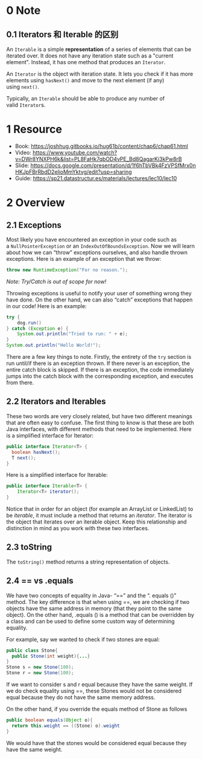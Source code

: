 # 0 Note

## 0.1 Iterators 和 Iterable 的区别

An `Iterable` is a simple **representation** of a series of elements that can be iterated over. It does not have any iteration state such as a "current element". Instead, it has one method that produces an `Iterator`.

An `Iterator` is the object with iteration state. It lets you check if it has more elements using `hasNext()` and move to the next element (if any) using `next()`.

Typically, an `Iterable` should be able to produce any number of valid `Iterator`s.


# 1 Resource

-   Book: https://joshhug.gitbooks.io/hug61b/content/chap6/chap61.html
-   Video: https://www.youtube.com/watch?v=DWr8YNXPH6k&list=PL8FaHk7qbOD4vPE_Bd8QagarKi3kPw8rB
-   Slide: https://docs.google.com/presentation/d/1f6hTbVBk4FzVPSfMrx0nHKJpFBrRbdD2elioMmYktvg/edit?usp=sharing
-   Guide: https://sp21.datastructur.es/materials/lectures/lec10/lec10

# 2 Overview

## 2.1 Exceptions

Most likely you have encountered an exception in your code such as a `NullPointerException` or an `IndexOutOfBoundsException`. Now we will learn about how we can “throw” exceptions ourselves, and also handle thrown exceptions. Here is an example of an exception that we throw:

```java
throw new RuntimeException("For no reason.");
```

_Note: Try/Catch is out of scope for now!_

Throwing exceptions is useful to notify your user of something wrong they have done. On the other hand, we can also “catch” exceptions that happen in our code! Here is an example:

```java
try {
    dog.run()
} catch (Exception e) {
    System.out.println("Tried to run: " + e);
}
System.out.println("Hello World!");
```

There are a few key things to note. Firstly, the entirety of the `try` section is run until/if there is an exception thrown. If there never is an exception, the entire catch block is skipped. If there is an exception, the code immediately jumps into the catch block with the corresponding exception, and executes from there.

## 2.2 Iterators and Iterables

These two words are very closely related, but have two different meanings that are often easy to confuse. The first thing to know is that these are both Java interfaces, with different methods that need to be implemented. Here is a simplified interface for Iterator:

```java
public interface Iterator<T> {
  boolean hasNext();
  T next();
}
```

Here is a simplified interface for Iterable:

```java
public interface Iterable<T> {
    Iterator<T> iterator();
}
```

Notice that in order for an object (for example an ArrayList or LinkedList) to be _iterable_, it must include a method that returns an _iterator_. The iterator is the object that iterates over an iterable object. Keep this relationship and distinction in mind as you work with these two interfaces.

## 2.3 toString

The `toString()` method returns a string representation of objects.

## 2.4 == vs .equals

We have two concepts of equality in Java- “=\=” and the “. equals ()” method. The key difference is that when using =\=, we are checking if two objects have the same address in memory (that they point to the same object). On the other hand, .equals () is a method that can be overridden by a class and can be used to define some custom way of determining equality.

For example, say we wanted to check if two stones are equal:

```java
public class Stone{
  public Stone(int weight){...}
}
Stone s = new Stone(100);
Stone r = new Stone(100);
```

If we want to consider s and r equal because they have the same weight. If we do check equality using =\=, these Stones would not be considered equal because they do not have the same memory address.

On the other hand, if you override the equals method of Stone as follows

```java
public boolean equals(Object o){
  return this.weight == ((Stone) o).weight
}
```

We would have that the stones would be considered equal because they have the same weight.